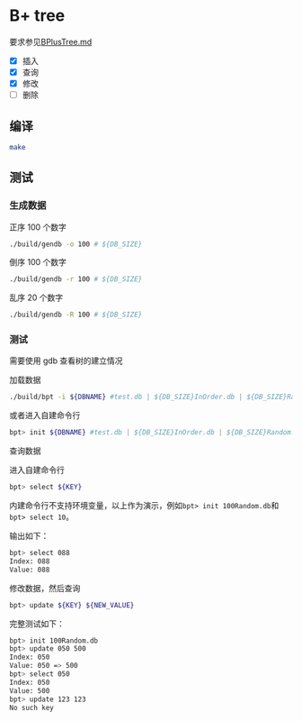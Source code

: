 # B+ tree

要求参见[BPlusTree.md](BPlusTree.md)

- [x] 插入
- [x] 查询
- [x] 修改
- [ ] 删除

## 编译

```bash
make
```

## 测试

### 生成数据

正序 100 个数字

```bash
./build/gendb -o 100 # ${DB_SIZE}
```

倒序 100 个数字

```bash
./build/gendb -r 100 # ${DB_SIZE}
```

乱序 20 个数字

```bash
./build/gendb -R 100 # ${DB_SIZE}
```

### 测试

需要使用 gdb 查看树的建立情况

加载数据

```bash
./build/bpt -i ${DBNAME} #test.db | ${DB_SIZE}InOrder.db | ${DB_SIZE}Random.db
```

或者进入自建命令行

```bash
bpt> init ${DBNAME} #test.db | ${DB_SIZE}InOrder.db | ${DB_SIZE}Random.db
```

查询数据

进入自建命令行

```bash
bpt> select ${KEY}
```

内建命令行不支持环境变量，以上作为演示，例如`bpt> init 100Random.db`和`bpt> select 10`。

输出如下：

```bash
bpt> select 088
Index: 088
Value: 088
```

修改数据，然后查询

```bash
bpt> update ${KEY} ${NEW_VALUE}
```

完整测试如下：

```bash
bpt> init 100Random.db
bpt> update 050 500
Index: 050
Value: 050 => 500
bpt> select 050
Index: 050
Value: 500
bpt> update 123 123
No such key
```
